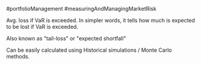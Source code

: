 #portfolioManagement #measuringAndManagingMarketRisk 

Avg. loss if VaR is exceeded. 
In simpler words, it tells how much is expected to be lost if VaR is exceeded. 

Also known as "tail-loss" or "expected shortfall"

Can be easily calculated using Historical simulations / Monte Carlo methods. 